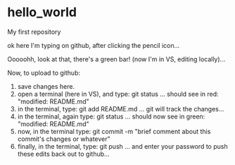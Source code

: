 # hello_world
My first repository

ok here I'm typing on github, after clicking the pencil icon...


Ooooohh, look at that, there's a green bar! (now I'm in VS, editing locally)...

Now, to upload to github:

1. save changes here.
2. open a terminal (here in VS), and type: git status ... should see in red: "modified: README.md"
3. in the terminal, type: git add README.md ... git will track the changes...
4. in the terminal, again type: git status ... should now see in green: "modified: README.md"
5. now, in the terminal type: git commit -m "brief comment about this commit's changes or whatever"
6. finally, in the terminal, type: git push ... and enter your password to push these edits back out to github...
